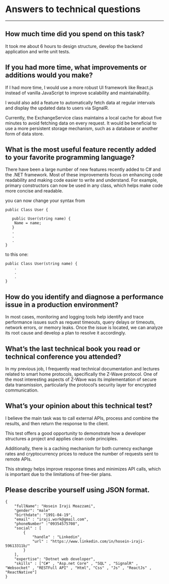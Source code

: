 ﻿# Answers to technical questions
---

## How much time did you spend on this task?

It took me about 6 hours to design structure, develop the backend application and write unit tests.


## If you had more time, what improvements or additions would you make?

If I had more time, I would use a more robust UI framework like React.js instead of vanilla JavaScript to improve scalability and maintainability.

I would also add a feature to automatically fetch data at regular intervals and display the updated data to users via SignalR.

Currently, the ExchangeService class maintains a local cache for about five minutes to avoid fetching data on every request. It would be beneficial to use a more persistent storage mechanism, such as a database or another form of data store.

## What is the most useful feature recently added to your favorite programming language?

There have been a large number of new features recently added to C# and the .NET framework. Most of these improvements focus on enhancing code readability and making code easier to write and understand. 
For example, primary constructors can now be used in any class, which helps make code more concise and readable.

you can now change your syntax from 

```
public Class User {

   public User(string name) {
	Name = name;
   }
   .
   .
   .
}
```

to this one: 

```
public Class User(string name) {
	.
	.
	.
}
```


## How do you identify and diagnose a performance issue in a production environment?

In most cases, monitoring and logging tools help identify and trace performance issues such as request timeouts, query delays or timeouts, network errors, or memory leaks. 
Once the issue is located, we can analyze its root cause and develop a plan to resolve it accordingly.


## What’s the last technical book you read or technical conference you attended?

In my previous job, I frequently read technical documentation and lectures related to smart home protocols, specifically the Z-Wave protocol.
One of the most interesting aspects of Z-Wave was its implementation of secure data transmission, particularly the protocol’s security layer for encrypted communication.


## What’s your opinion about this technical test?

I believe the main task was to call external APIs, process and combine the results, and then return the response to the client.

This test offers a good opportunity to demonstrate how a developer structures a project and applies clean code principles.

Additionally, there is a caching mechanism for both currency exchange rates and cryptocurrency prices to reduce the number of requests sent to remote APIs.

This strategy helps improve response times and minimizes API calls, which is important due to the limitations of free-tier plans.

## Please describe yourself using JSON format.

```
{
	"fullName": "Hosein Iraji Moazzami",
	"gender": "male"
	"birthdate": "1991-04-19",
	"email" : "iraji.work@gmail.com",
	"phoneNumber" :"09354575708",
	"social" : [
		{
			"handle" : "Linkedin",
			"url" : "https://www.linkedin.com/in/hosein-iraji-59613311b/"
		}
	],
	"expertise": "Dotnet web developer",
	"skills" : ["C#" , "Asp.net Core" , "SQL" , "SignalR" , "Websocket" , "RESTFull API" , "Html", "Css" , "Js" , "ReactJs" , "ReactNative"]
}
```